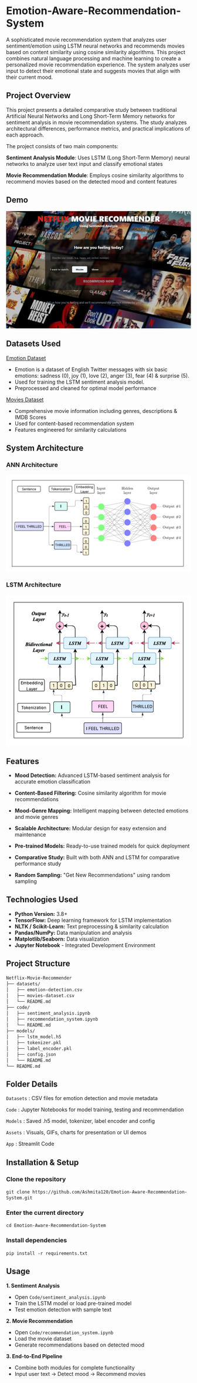 # Emotion-Aware-Recommendation-System

A sophisticated movie recommendation system that analyzes user sentiment/emotion using LSTM neural networks and recommends movies based on content similarity using cosine similarity algorithms. This project combines natural language processing and machine learning to create a personalized movie recommendation experience. The system analyzes user input to detect their emotional state and suggests movies that align with their current mood.

## Project Overview
This project presents a detailed comparative study between traditional Artificial Neural Networks and Long Short-Term Memory networks for sentiment analysis in movie recommendation systems. The study analyzes architectural differences, performance metrics, and practical implications of each approach.

The project consists of two main components:

**Sentiment Analysis Module**: Uses LSTM (Long Short-Term Memory) neural networks to analyze user text input and classify emotional states

**Movie Recommendation Module**: Employs cosine similarity algorithms to recommend movies based on the detected mood and content features

## Demo
<img src = "Interface.png" alt="User Interface" align = "center">

## Datasets Used

[Emotion Dataset](https://huggingface.co/datasets/dair-ai/emotion)

- Emotion is a dataset of English Twitter messages with six basic emotions: sadness (0), joy (1), love (2), anger (3), fear (4) & surprise (5).
- Used for training the LSTM sentiment analysis model.
- Preprocessed and cleaned for optimal model performance

[Movies Dataset](https://www.kaggle.com/datasets/satpreetmakhija/netflix-movies-and-tv-shows-2021)

- Comprehensive movie information including genres, descriptions & IMDB Scores
- Used for content-based recommendation system
- Features engineered for similarity calculations

## System Architecture
### ANN Architecture
<img src = "01_ANN.png" alt="ANN Architecture" align = "center">

### LSTM Architecture
<img src = "02_BILSTM.png" alt="LSTM Architecture" align = "center">

## Features

- **Mood Detection:** Advanced LSTM-based sentiment analysis for accurate emotion classification
  
- **Content-Based Filtering:** Cosine similarity algorithm for movie recommendations
  
- **Mood-Genre Mapping:** Intelligent mapping between detected emotions and movie genres
  
- **Scalable Architecture:** Modular design for easy extension and maintenance
  
- **Pre-trained Models:** Ready-to-use trained models for quick deployment
  
- **Comparative Study:** Built with both ANN and LSTM for comparative performance study
  
- **Random Sampling:** "Get New Recommendations" using random sampling

## Technologies Used

- **Python Version:** 3.8+
- **TensorFlow:** Deep learning framework for LSTM implementation
- **NLTK / Scikit-Learn:** Text preprocessing & similarity calculation
- **Pandas/NumPy:** Data manipulation and analysis
- **Matplotlib/Seaborn:** Data visualization
- **Jupyter Notebook** - Integrated Development Environment

## Project Structure
```
Netflix-Movie-Recommender
├── datasets/                 
│   ├── emotion-detection.csv    
│   ├── movies-dataset.csv       
│   └── README.md               
├── code/                     
│   ├── sentiment_analysis.ipynb   
│   ├── recommendation_system.ipynb
│   └── README.md               
├── models/                   
│   ├── lstm_model.h5           
│   ├── tokenizer.pkl           
│   ├── label_encoder.pkl       
│   ├── config.json           
│   └── README.md             
└── README.md                 
```
## Folder Details

`Datasets` : CSV files for emotion detection and movie metadata

`Code` : Jupyter Notebooks for model training, testing and recommendation

`Models` : Saved .h5 model, tokenizer, label encoder and config

`Assets` : Visuals, GIFs, charts for presentation or UI demos

`App` : Streamlit Code

## Installation & Setup

### Clone the repository

```
git clone https://github.com/Ashmita120/Emotion-Aware-Recommendation-System.git
```
### Enter the current directory
```
cd Emotion-Aware-Recommendation-System
```

### Install dependencies
```
pip install -r requirements.txt
```

## Usage

**1. Sentiment Analysis**

- Open `Code/sentiment_analysis.ipynb`
- Train the LSTM model or load pre-trained model
- Test emotion detection with sample text

**2. Movie Recommendation**

- Open `Code/recommendation_system.ipynb`
- Load the movie dataset
- Generate recommendations based on detected mood

**3. End-to-End Pipeline**

- Combine both modules for complete functionality
- Input user text → Detect mood → Recommend movies
